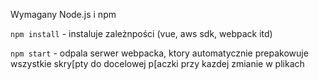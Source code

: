 Wymagany Node.js i npm

`npm install` - instaluje zależnpości (vue, aws sdk, webpack itd)

`npm start` - odpala serwer webpacka, ktory automatycznie prepakowuje wszystkie skry[pty do docelowej p[aczki przy kazdej zmianie w plikach

